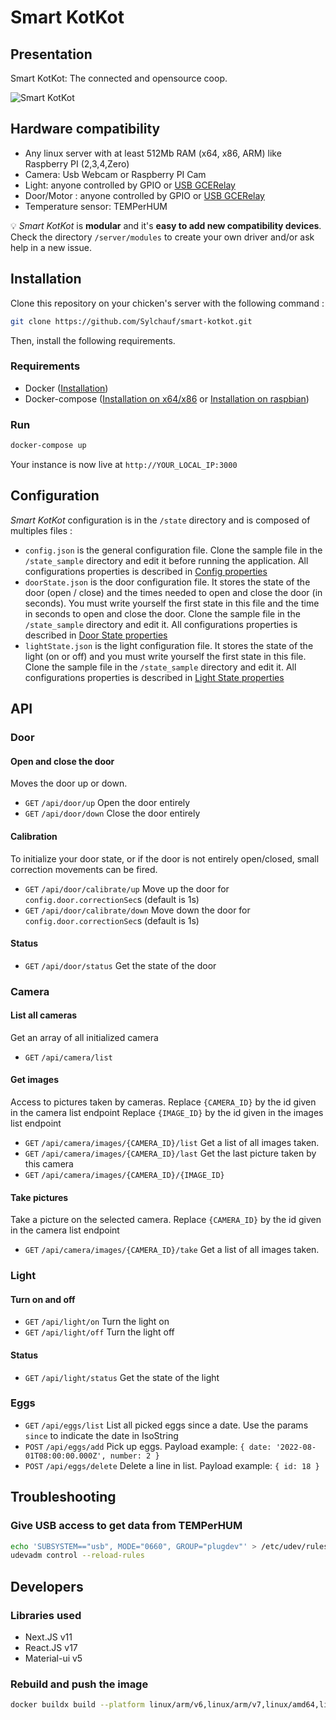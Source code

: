 # Smart KotKot

## Presentation

Smart KotKot: The connected and opensource coop.

![Smart KotKot](public/screen.png)

## Hardware compatibility

- Any linux server with at least 512Mb RAM (x64, x86, ARM) like Raspberry PI (2,3,4,Zero)
- Camera: Usb Webcam or Raspberry PI Cam
- Light: anyone controlled by GPIO or [USB GCERelay](https://www.gce-electronics.com/en/-usb/247-126-controller-usb-8-relay-board.html#/29-boitier-without_box)
- Door/Motor : anyone controlled by GPIO or [USB GCERelay](https://www.gce-electronics.com/en/-usb/247-126-controller-usb-8-relay-board.html#/29-boitier-without_box)
- Temperature sensor: TEMPerHUM

💡 _Smart KotKot_ is **modular** and it's **easy to add new compatibility devices**. Check the directory `/server/modules` to create your own driver and/or ask help in a new issue.

## Installation

Clone this repository on your chicken's server with the following command :

```bash
git clone https://github.com/Sylchauf/smart-kotkot.git
```

Then, install the following requirements.

### Requirements

- Docker ([Installation](https://docs.docker.com/get-docker/))
- Docker-compose ([Installation on x64/x86](https://docs.docker.com/compose/install/) or [Installation on raspbian](https://dev.to/elalemanyo/how-to-install-docker-and-docker-compose-on-raspberry-pi-1mo))

### Run

```bash
docker-compose up
```

Your instance is now live at `http://YOUR_LOCAL_IP:3000`

## Configuration

_Smart KotKot_ configuration is in the `/state` directory and is composed of multiples files :

- `config.json` is the general configuration file. Clone the sample file in the `/state_sample` directory and edit it before running the application. All configurations properties is described in [Config properties](/docs/config.properties.md)
- `doorState.json` is the door configuration file. It stores the state of the door (open / close) and the times needed to open and close the door (in seconds). You must write yourself the first state in this file and the time in seconds to open and close the door.
  Clone the sample file in the `/state_sample` directory and edit it. All configurations properties is described in [Door State properties](/docs/doorState.properties.md)
- `lightState.json` is the light configuration file. It stores the state of the light (on or off) and you must write yourself the first state in this file.
  Clone the sample file in the `/state_sample` directory and edit it. All configurations properties is described in [Light State properties](/docs/lightState.properties.md)

## API

### Door

#### Open and close the door

Moves the door up or down.

- `GET` `/api/door/up` Open the door entirely
- `GET` `/api/door/down` Close the door entirely

#### Calibration

To initialize your door state, or if the door is not entirely open/closed, small correction movements can be fired.

- `GET` `/api/door/calibrate/up` Move up the door for `config.door.correctionSec`s (default is 1s)
- `GET` `/api/door/calibrate/down` Move down the door for `config.door.correctionSec`s (default is 1s)

#### Status

- `GET` `/api/door/status` Get the state of the door

### Camera

#### List all cameras

Get an array of all initialized camera

- `GET` `/api/camera/list`

#### Get images

Access to pictures taken by cameras.
Replace `{CAMERA_ID}` by the id given in the camera list endpoint
Replace `{IMAGE_ID}` by the id given in the images list endpoint

- `GET` `/api/camera/images/{CAMERA_ID}/list` Get a list of all images taken.
- `GET` `/api/camera/images/{CAMERA_ID}/last` Get the last picture taken by this camera
- `GET` `/api/camera/images/{CAMERA_ID}/{IMAGE_ID}`

#### Take pictures

Take a picture on the selected camera.
Replace `{CAMERA_ID}` by the id given in the camera list endpoint

- `GET` `/api/camera/images/{CAMERA_ID}/take` Get a list of all images taken.

### Light

#### Turn on and off

- `GET` `/api/light/on` Turn the light on
- `GET` `/api/light/off` Turn the light off

#### Status

- `GET` `/api/light/status` Get the state of the light

### Eggs

- `GET` `/api/eggs/list` List all picked eggs since a date. Use the params `since` to indicate the date in IsoString
- `POST` `/api/eggs/add` Pick up eggs. Payload example: `{ date: '2022-08-01T08:00:00.000Z', number: 2 }`
- `POST` `/api/eggs/delete` Delete a line in list. Payload example: `{ id: 18 }`

## Troubleshooting

### Give USB access to get data from TEMPerHUM

```bash
echo 'SUBSYSTEM=="usb", MODE="0660", GROUP="plugdev"' > /etc/udev/rules.d/00-usb-permissions.rules
udevadm control --reload-rules
```

## Developers

### Libraries used

- Next.JS v11
- React.JS v17
- Material-ui v5

### Rebuild and push the image

```bash
docker buildx build --platform linux/arm/v6,linux/arm/v7,linux/amd64,linux/arm64 -t sylchauf/smart-kotkot:latest --push .
```
